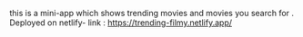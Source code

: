 this is a mini-app which shows trending movies and  movies you search for .
Deployed on netlify- link : https://trending-filmy.netlify.app/
